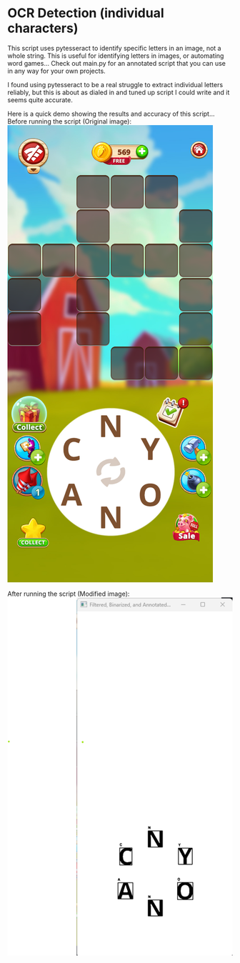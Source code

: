 # OCR Detection (individual characters)
This script uses pytesseract to identify specific letters in an image, not a whole string. This is useful for identifying letters in images, or automating word games...
Check out main.py for an annotated script that you can use in any way for your own projects.

I found using pytesseract to be a real struggle to extract individual letters reliably, but this is about as dialed in and tuned up script I could write and it seems quite accurate.

Here is a quick demo showing the results and accuracy of this script...
Before running the script (Original image):
<img alt="After run" src="https://github.com/syntaxerror019/OCR/blob/main/images/screen.png"></img>

After running the script (Modified image):
<img alt="After run" src="https://github.com/syntaxerror019/OCR/blob/main/images/a4.png"></img>
